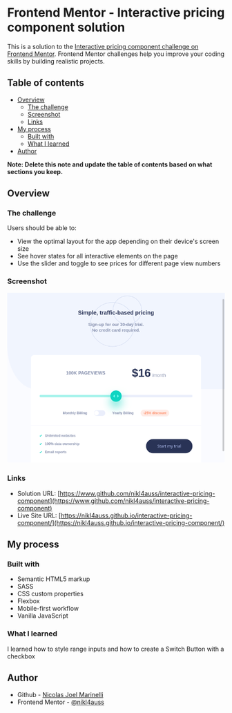 # Frontend Mentor - Interactive pricing component solution

This is a solution to the [Interactive pricing component challenge on Frontend Mentor](https://www.frontendmentor.io/challenges/interactive-pricing-component-t0m8PIyY8). Frontend Mentor challenges help you improve your coding skills by building realistic projects.

## Table of contents

- [Overview](#overview)
  - [The challenge](#the-challenge)
  - [Screenshot](#screenshot)
  - [Links](#links)
- [My process](#my-process)
  - [Built with](#built-with)
  - [What I learned](#what-i-learned)
- [Author](#author)

**Note: Delete this note and update the table of contents based on what sections you keep.**

## Overview

### The challenge

Users should be able to:

- View the optimal layout for the app depending on their device's screen size
- See hover states for all interactive elements on the page
- Use the slider and toggle to see prices for different page view numbers

### Screenshot

![](./images/site-screen-shoot.png)

### Links

- Solution URL: [https://www.github.com/nikl4auss/interactive-pricing-component](https://www.github.com/nikl4auss/interactive-pricing-component)
- Live Site URL: [https://nikl4auss.github.io/interactive-pricing-component/](https://nikl4auss.github.io/interactive-pricing-component/)

## My process

### Built with

- Semantic HTML5 markup
- SASS
- CSS custom properties
- Flexbox
- Mobile-first workflow
- Vanilla JavaScript

### What I learned

I learned how to style range inputs and how to create a Switch Button with a checkbox

## Author

- Github - [Nicolas Joel Marinelli](https://www.github.com/nikl4auss)
- Frontend Mentor - [@nikl4auss](https://www.frontendmentor.io/profile/nikl4auss)
